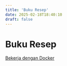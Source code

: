 ```yaml
---
title: 'Buku Resep'
date: 2025-02-18T18:40:10
draft: false
---
```


# Buku Resep

[Bekerja dengan Docker](./bekerja-dengan-docker/)
